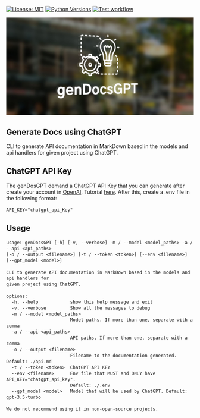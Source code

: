 [![License: MIT](https://img.shields.io/badge/License-MIT-yellow.svg)](https://opensource.org/licenses/MIT) [![Python Versions](https://img.shields.io/badge/Python-3.7%20|%203.8%20|%203.9%20|%203.10%20|%203.11-blue)](https://www.python.org) [![Test workflow](https://github.com/marco-rosner/genDocsGPT/actions/workflows/test.yml/badge.svg)](https://github.com/marco-rosner/genDocsGPT/actions/workflows/test.yml)

![genDocsGPT](./resources/genDocsGPT.png?raw=true "genDocsGPT")

## Generate Docs using ChatGPT

CLI to generate API documentation in MarkDown based in the models and api handlers for given project using ChatGPT.

## ChatGPT API Key

The genDosGPT demand a ChatGPT API Key that you can generate after create your account in [OpenAI](https://www.openai.com/). Tutorial [here](https://www.maisieai.com/help/how-to-get-an-openai-api-key-for-chatgpt). After this, create a .env file in the following format:

```
API_KEY="chatgpt_api_Key"
```

## Usage

```
usage: genDocsGPT [-h] [-v, --verbose] -m / --model <model_paths> -a / --api <api_paths> 
[-o / --output <filename>] [-t / --token <token>] [--env <filename>] [--gpt_model <model>]

CLI to generate API documentation in MarkDown based in the models and api handlers for 
given project using ChatGPT.

options:
  -h, --help            show this help message and exit
  -v, --verbose         Show all the messages to debug
  -m / --model <model_paths>
                        Model paths. If more than one, separate with a comma
  -a / --api <api_paths>
                        API paths. If more than one, separate with a comma
  -o / --output <filename>
                        Filename to the documentation generated. Default: ./api.md
  -t / --token <token>  ChatGPT API KEY
  --env <filename>      Env file that MUST and ONLY have API_KEY="chatgpt_api_key". 
                        Default: ./.env
  --gpt_model <model>   Model that will be used by ChatGPT. Default: gpt-3.5-turbo

We do not recommend using it in non-open-source projects.
```
